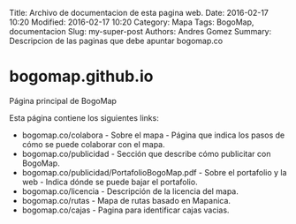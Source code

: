 Title: Archivo de documentacion de esta pagina web.
Date: 2016-02-17 10:20
Modified: 2016-02-17 10:20
Category: Mapa
Tags: BogoMap, documentacion
Slug: my-super-post
Authors: Andres Gomez
Summary: Descripcion de las paginas que debe apuntar bogomap.co

# bogomap.github.io
Página principal de BogoMap

Esta página contiene los siguientes links:

 * bogomap.co/colabora - Sobre el mapa - Página que indica los pasos de cómo se puede colaborar con el mapa.
 * bogomap.co/publicidad - Sección que describe cómo publicitar con BogoMap.
 * bogomap.co/publicidad/PortafolioBogoMap.pdf - Sobre el portafolio y la web - Indica dónde se puede bajar el portafolio.
 * bogomap.co/licencia - Descripción de la licencia del mapa.
 * bogomap.co/rutas - Mapa de rutas basado en Mapanica.
 * bogomap.co/cajas - Pagina para identificar cajas vacias.
